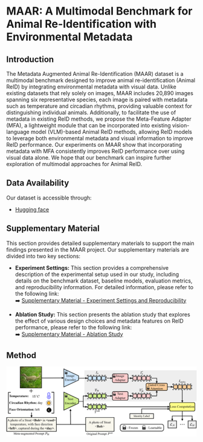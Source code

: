 ﻿# MAAR: A Multimodal Benchmark for Animal Re-Identification with Environmental Metadata

## Introduction
The Metadata Augmented Animal Re-Identification (MAAR) dataset is a multimodal benchmark designed to improve animal re-identification (Animal ReID) by integrating environmental metadata with visual data. Unlike existing datasets that rely solely on images, MAAR includes 20,890 images spanning six representative species, each image is paired with metadata such as temperature and circadian rhythms, providing valuable context for distinguishing individual animals. Additionally, to facilitate the use of metadata in existing ReID methods, we propose the Meta-Feature Adapter (MFA), a lightweight module that can be incorporated into existing vision-language model (VLM)-based Animal ReID methods, allowing ReID models to leverage both environmental metadata and visual information to improve ReID performance. Our experiments on MAAR show that incorporating metadata with MFA consistently improves ReID performance over using visual data alone. We hope that our benchmark can inspire further exploration of multimodal approaches for Animal ReID.

## Data Availability
Our dataset is accessible through:
* [Hugging face](https://huggingface.co/datasets/lucas0927/MetaWild)

## Supplementary Material

<!-- Experiment settings: [Supplementary Material - Experiment](./supplementary-experiment.html) and 
Ablation study: [Supplementary Material - Ablation](./supplementary-ablation.html). -->

This section provides detailed supplementary materials to support the main findings presented in the MAAR project. Our supplementary materials are divided into two key sections:

- **Experiment Settings:** This section provides a comprehensive description of the experimental setup used in our study, including details on the benchmark dataset, baseline models, evaluation metrics, and reproducibility information. For detailed information, please refer to the following link:  
  ➡️ [Supplementary Material - Experiment Settings and Reproducibility](./supplementary-experiment.html)

- **Ablation Study:** This section presents the ablation study that explores the effect of various design choices and metadata features on ReID performance, please refer to the following link:  
  ➡️ [Supplementary Material - Ablation Study](./supplementary-ablation.html)

## Method
![MFA Architecture](fig/MFA.png)


<!-- For inquiries about early access to the dataset for research purposes, please contact [contact information]. -->
